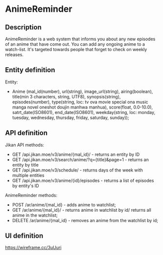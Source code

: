 # AnimeReminder


## Description
AnimeReminder is a web system that informs you about any new episodes of an anime that have come out. You can add any ongoing anime to a watch-list. It's targeted towards people that forget to check on weekly releases.

## Entity definition
Entity:
- Anime (mal_id(number), url(string), image_url(string), airing(boolean), title(min 3 characters, string, UTF8), synopsis(string), episodes(number), type(string, loc: tv ova movie special ona music manga novel oneshot doujin manhwa manhua), score(float, 0.0-10.0), satrt_date(ISO8601), end_date(ISO8601), weekday(string, loc: monday, tuesday, wednesday, thursday, friday, saturday, sunday));


## API definition
Jikan API methods:
- GET /api.jikan.moe/v3/anime/{mal_id}/ - returns an entity by ID
- GET /api.jikan.moe/v3/search/anime/?q={title}&page=1 - returns an entity by title
- GET /api.jikan.moe/v3/schedule/ - returns days of the week with multiple entities
- GET /api.jikan.moe/v3/anime/{id}/episodes - returns a list of episodes by entity's ID

AnimeReminder methods:
- POST /ar/anime/{mal_id} - adds anime to watchlist;
- GET /ar/anime/{mal_id}/ - returns anime in watchlist by id/ returns all anime in the watchlist;
- DELETE /ar/anime/{mal_id} - removes an anime from the watchlist by id;



## UI definition
https://wireframe.cc/3uUuri
